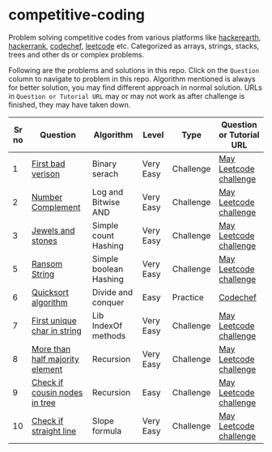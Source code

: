 # competitive-coding

Problem solving competitive codes from various platforms like [hackerearth](https://www.hackerearth.com/challenges/), [hackerrank](https://www.hackerrank.com/), [codechef](https://www.codechef.com/), [leetcode](https://leetcode.com/) etc. Categorized as arrays, strings, stacks, trees and other ds or complex problems.

Following are the problems and solutions in this repo. Click on the `Question` column to navigate to problem in this repo. Algorithm mentioned is always for better solution, you may find different approach in normal solution. URLs in `Question or Tutorial URL` may or may not work as after challenge is finished, they may have taken down.

Sr no | Question | Algorithm | Level | Type | Question or Tutorial URL
--- | --- | --- | --- | --- | ---
1 | [First bad verison](random/first_bad_version/README.md) | Binary serach | Very Easy | Challenge | [ May Leetcode challenge](https://leetcode.com/explore/challenge/card/may-leetcoding-challenge/534/week-1-may-1st-may-7th/3316/)
2 | [Number Complement](random/number_complement/README.md) | Log and Bitwise AND | Very Easy | Challenge | [May Leetcode challenge](https://leetcode.com/explore/challenge/card/may-leetcoding-challenge/534/week-1-may-1st-may-7th/3319/)
3 | [Jewels and stones](string/jewels_and_stones/README.md) | Simple count Hashing | Very Easy | Challenge | [May Leetcode challenge](https://leetcode.com/explore/challenge/card/may-leetcoding-challenge/534/week-1-may-1st-may-7th/3317/)
5 | [Ransom String](string/ransom_string/README.md) | Simple boolean Hashing | Very Easy | Challenge | [May Leetcode challenge](https://leetcode.com/explore/challenge/card/may-leetcoding-challenge/534/week-1-may-1st-may-7th/3318/)
6 | [Quicksort algorithm](array/quicksort/README.md) | Divide and conquer | Easy | Practice | [Codechef](https://discuss.codechef.com/t/data-structure-tutorial-array/13551)
7 | [First unique char in string](string/first_unique_character/README.md) | Lib IndexOf methods | Very Easy | Challenge | [May Leetcode challenge](https://leetcode.com/explore/challenge/card/may-leetcoding-challenge/534/week-1-may-1st-may-7th/3320/)
8 | [More than half majority element](array/more_than_half_majority_element/README.md) | Recursion | Very Easy | Challenge | [May Leetcode challenge](https://leetcode.com/explore/challenge/card/may-leetcoding-challenge/534/week-1-may-1st-may-7th/3321/)
9 | [Check if cousin nodes in tree](tree/check_if_cousins/README.md) | Recursion | Easy | Challenge | [May Leetcode challenge](https://leetcode.com/explore/challenge/card/may-leetcoding-challenge/534/week-1-may-1st-may-7th/3322/)
10 | [Check if straight line](random/check_if_straight_line/README.md) | Slope formula | Very Easy | Challenge | [May Leetcode challenge](https://leetcode.com/explore/challenge/card/may-leetcoding-challenge/534/week-1-may-1st-may-7th/3323/)
